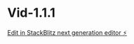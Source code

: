 # Vid-1.1.1

[Edit in StackBlitz next generation editor ⚡️](https://stackblitz.com/~/github.com/Kashmore084/Vid-1.1.1)